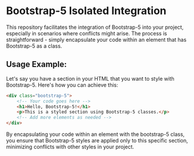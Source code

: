 # Bootstrap-5 Isolated Integration

This repository facilitates the integration of Bootstrap-5 into your project, especially in scenarios where conflicts might arise. The process is straightforward - simply encapsulate your code within an element that has Bootstrap-5 as a class.

## Usage Example:

Let's say you have a section in your HTML that you want to style with Bootstrap-5. Here's how you can achieve this:

```html
<div class="bootstrap-5">
    <!-- Your code goes here -->
    <h1>Hello, Bootstrap-5!</h1>
    <p>This is a styled section using Bootstrap-5 classes.</p>
    <!-- Add more elements as needed -->
</div>
```

By encapsulating your code within an element with the bootstrap-5 class, you ensure that Bootstrap-5 styles are applied only to this specific section, minimizing conflicts with other styles in your project.
